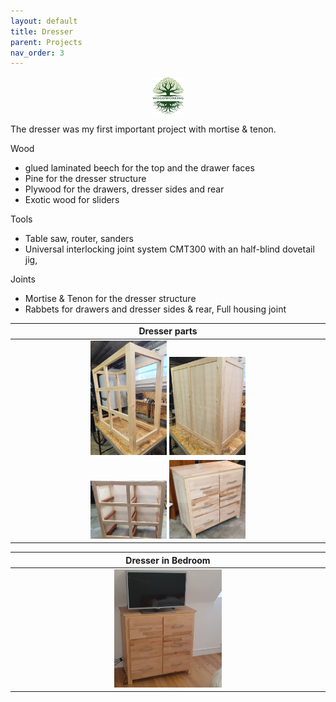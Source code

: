 ```yaml
---
layout: default
title: Dresser
parent: Projects
nav_order: 3
---
```

<center>
<img src="../media/Lignarius.png" width="10%" height="10%" align="middle"/>
</center>

The dresser was my first important project with mortise & tenon.

Wood
* glued laminated beech for the top and the drawer faces
* Pine for the dresser structure
* Plywood for the drawers, dresser sides and rear
* Exotic wood for sliders

Tools
* Table saw, router, sanders
* Universal interlocking joint system CMT300 with an half-blind dovetail jig,  

Joints
* Mortise & Tenon for the dresser structure
* Rabbets for drawers and dresser sides & rear, Full housing joint

|                                                                                                                   Dresser parts                                                                                                                    |
|:--------------------------------------------------------------------------------------------------------------------------------------------------------------------------------------------------------------------------------------------------:|
|  [<img alt="image" height="25%" src="/media/Dresser.jpg" width="25%"/>](https://garlatti.github.io/media/Dresser.jpg)   [<img alt="image" height="25%" src="/media/Dresser_2.jpg" width="25%"/>](https://garlatti.github.io/media/Dresser_2.jpg)   | 
| [<img alt="image" height="25%" src="/media/Dresser_3.jpg" width="25%"/>](https://garlatti.github.io/media/Dresser_3.jpg)  [<img alt="image" height="25%" src="/media/Dresser_4.jpg" width="25%"/>](https://garlatti.github.io/media/Dresser_4.jpg) | 

|                                                    Dresser in Bedroom                                                     |
|:-------------------------------------------------------------------------------------------------------------------------:|  
| [<img alt="image" height="35%" src="/media/Dresser_0.jpg" width="35%"/>](https://garlatti.github.io/media/Dresser_0.jpg)  | 
